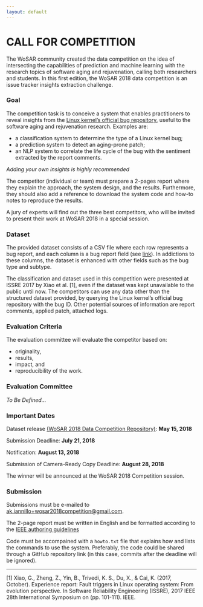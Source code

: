 ```yaml
---
layout: default
---
```


# CALL FOR COMPETITION
The WoSAR community created the data competition on the idea of intersecting the capabilities of prediction and machine learning with the research topics of software aging and rejuvenation, calling both researchers and students. 
In this first edition, the WoSAR 2018 data competition is an issue tracker insights extraction challenge.

### Goal
The competition task is to conceive a system that enables practitioners to reveal insights from the [Linux kernel’s official bug repository](https://bugzilla.kernel.org/), useful to the software aging and rejuvenation research. 
Examples are:
* a classification system to determine the type of a Linux kernel bug;
* a prediction system to detect an aging-prone patch;
* an NLP system to correlate the life cycle of the bug with the sentiment extracted by the report comments.

_Adding your own insights is highly recommended_

The competitor (individual or team) must prepare a 2-pages report where they explain the approach, the system design, and the results. Furthermore, they should also add a reference to download the system code and how-to notes to reproduce the results. 

A jury of experts will find out the three best competitors, who will be invited to present their work at WoSAR 2018 in a special session.

### Dataset

The provided dataset consists of a CSV file where each row represents a bug report, and each column is a bug report field (see [link](https://bugzilla.kernel.org/page.cgi?id=fields.html)). 
In addictions to these columns, the dataset is enhanced with other fields such as the bug type and subtype. 

The classification and dataset used in this competition were presented at ISSRE 2017 by Xiao et al. [1], even if the dataset was kept unavailable to the public until now. The competitors can use any data other than the structured dataset provided, by querying the Linux kernel’s official bug repository with the bug ID. Other potential sources of information are report comments, applied patch, attached logs.

### Evaluation Criteria
The evaluation committee will evaluate the competitor based on:
* originality,
* results,
* impact, and 
* reproducibility of the work. 

### Evaluation Committee 
*To Be Defined...*

### Important Dates 

Dataset release [(WoSAR 2018 Data Competition Repository)](https://github.com/akiannillo/wosar2018competition): **May 15, 2018**

Submission Deadline: **July 21, 2018**

Notification: **August 13, 2018**

Submission of Camera-Ready Copy Deadline: **August 28, 2018**

The winner will be announced at the WoSAR 2018 Competition session.

### Submission

Submissions must be e-mailed to [ak.iannillo+wosar2018competition@gmail.com](mailto:ak.iannillo+wosar2018competition@gmail.com). 

The 2-page report must be written in English and be formatted according to the [IEEE authoring guidelines](www.ieee.org/conferences_events/conferences/publishing/templates.html)

Code must be accompained with a `howto.txt` file that explains how and lists the commands to use the system.
Preferably, the code could be shared through a GitHub repository link (in this case, commits after the deadline will be ignored).

***

[1] Xiao, G., Zheng, Z., Yin, B., Trivedi, K. S., Du, X., & Cai, K. (2017, October). Experience report: Fault triggers in Linux operating system: From evolution perspective. In Software Reliability Engineering (ISSRE), 2017 IEEE 28th International Symposium on (pp. 101-111). IEEE.
